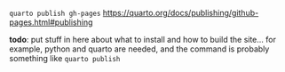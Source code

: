 
`quarto publish gh-pages` https://quarto.org/docs/publishing/github-pages.html#publishing

**todo**: put stuff in here about what to install and how to build the site... for example, python and quarto are needed, and the command is probably something like `quarto publish`
